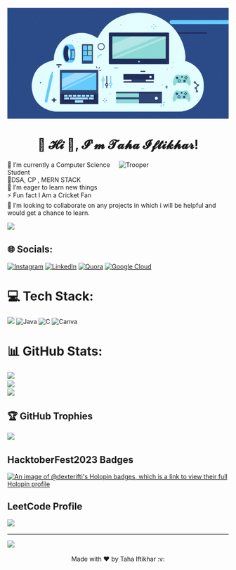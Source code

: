 ![MasterHead](https://github.com/dexter-ifti/dexter-ifti/blob/main/giphy.gif)

<h1 align="center">💫 𝓗𝓲 👋, 𝓘'𝓶 𝓣𝓪𝓱𝓪 𝓘𝓯𝓽𝓲𝓴𝓱𝓪𝓻!</h1>                                                         
<img align="right" alt="Trooper" width="250" src="https://media.giphy.com/media/pGRYKh7FTWmhpeDIJc/giphy.gif">

🔭 I’m currently a Computer Science Student<br>🌱DSA, CP , MERN STACK <br>🤝 I’m eager to learn new things<br>⚡ Fun fact I Am a Cricket Fan<br>💞️ I’m looking to collaborate on any projects in which i will be helpful and would get a chance to learn.

<!-- profile views -->
[![](https://visitcount.itsvg.in/api?id=dexter-ifti&icon=0&color=0)](https://visitcount.itsvg.in)
  
## 🌐 Socials:
[![Instagram](https://img.shields.io/badge/Instagram-%23E4405F.svg?logo=Instagram&logoColor=white)](https://instagram.com/dexter_ifti) [![LinkedIn](https://img.shields.io/badge/LinkedIn-%230077B5.svg?logo=linkedin&logoColor=white)](https://linkedin.com/in/www.linkedin.com/in/ifti-taha) [![Quora](https://img.shields.io/badge/Quora-%23B92B27.svg?logo=Quora&logoColor=white)](https://quora.com/profile/dexter_ifti) [![Google Cloud](https://img.shields.io/badge/Google%20Cloud-%234285F4.svg?style=for-the-badge&logo=google-cloud&logoColor=white)](https://www.cloudskillsboost.google/public_profiles/db2b2e10-da9c-40b3-8e84-4edf3f5505e6)

# 💻 Tech Stack:
<img src="https://img.shields.io/badge/Visual_Studio_Code-0078D4?style=for-the-badge&logo=visual%20studio%20code&logoColor=white" /> ![Java](https://img.shields.io/badge/java-%23ED8B00.svg?style=for-the-badge&logo=java&logoColor=white) ![C](https://img.shields.io/badge/c-%2300599C.svg?style=for-the-badge&logo=c&logoColor=white) ![Canva](https://img.shields.io/badge/Canva-%2300C4CC.svg?style=for-the-badge&logo=Canva&logoColor=white)
# 📊 GitHub Stats:
![](https://github-readme-stats.vercel.app/api?username=dexter-ifti&theme=dark&hide_border=false&include_all_commits=false&count_private=false)<br/>
![](https://github-readme-streak-stats.herokuapp.com/?user=dexter-ifti&theme=dark&hide_border=false)<br/>
![](https://github-readme-stats.vercel.app/api/top-langs/?username=dexter-ifti&theme=dark&hide_border=false&include_all_commits=false&count_private=false&layout=compact)
## 🏆 GitHub Trophies
![](https://github-profile-trophy.vercel.app/?username=dexter-ifti&theme=radical&no-frame=false&no-bg=true&margin-w=4)

## HacktoberFest2023 Badges
[![An image of @dexterifti's Holopin badges, which is a link to view their full Holopin profile](https://holopin.me/dexterifti)](https://holopin.io/@dexterifti)

## LeetCode Profile
![](https://leetcard.jacoblin.cool/ifti_taha?ext=heatmap)

---
[![](https://visitcount.itsvg.in/api?id=dexter-ifti&icon=0&color=0)](https://visitcount.itsvg.in)

<p align="center"> Made with ❤️ by Taha Iftikhar :v:
